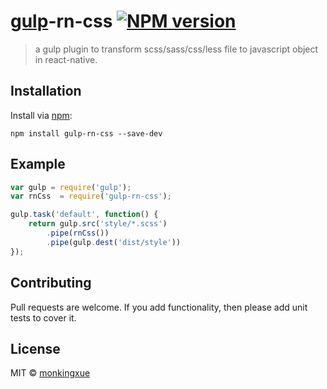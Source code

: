 # [gulp][gulp]-rn-css  [![NPM version](https://badge.fury.io/js/gulp-rn-css.svg)](http://badge.fury.io/js/gulp-rn-css)

> a gulp plugin to transform scss/sass/css/less file to javascript object in react-native.

## Installation

Install via [npm](https://www.npmjs.com/package/gulp-rn-css):

```
npm install gulp-rn-css --save-dev
```

## Example

```js
var gulp = require('gulp');
var rnCss  = require('gulp-rn-css');

gulp.task('default', function() {
    return gulp.src('style/*.scss')
        .pipe(rnCss())
        .pipe(gulp.dest('dist/style'))
});
```

## Contributing

Pull requests are welcome. If you add functionality, then please add unit tests
to cover it.

## License

MIT © [monkingxue](https://github.com/monkingxue)

[gulp]: https://github.com/gulpjs/gulp
[npm]:  http://badge.fury.io/js/gulp-rn-css
